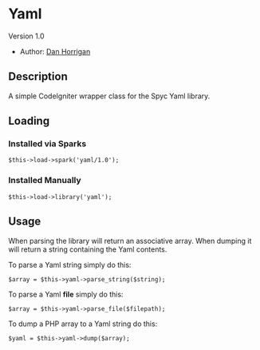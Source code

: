 # Yaml

Version 1.0

* Author: [Dan Horrigan](http://dhorrigan.com/)

## Description

A simple CodeIgniter wrapper class for the Spyc Yaml library.

## Loading

### Installed via Sparks

    $this->load->spark('yaml/1.0');

### Installed Manually

    $this->load->library('yaml');

## Usage

When parsing the library will return an associative array.  When dumping it will return a string containing the 
Yaml contents.

To parse a Yaml string simply do this:

    $array = $this->yaml->parse_string($string);

To parse a Yaml **file** simply do this:

    $array = $this->yaml->parse_file($filepath);

To dump a PHP array to a Yaml string do this:

    $yaml = $this->yaml->dump($array);
